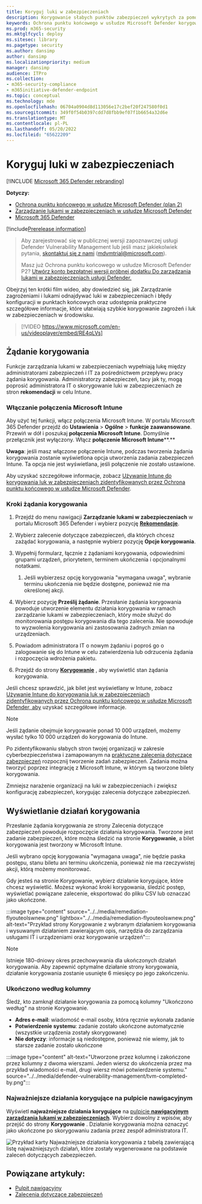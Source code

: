 ```yaml
---
title: Koryguj luki w zabezpieczeniach
description: Korygowanie słabych punktów zabezpieczeń wykrytych za pomocą zaleceń dotyczących zabezpieczeń i tworzenie wyjątków w razie potrzeby w usłudze Defender zarządzanie lukami w zabezpieczeniach.
keywords: Ochrona punktu końcowego w usłudze Microsoft Defender korygowanie tvm, Ochrona punktu końcowego w usłudze Microsoft Defender tvm, Zarządzanie zagrożeniami i lukami, threat & zarządzanie lukami w zabezpieczeniach, threat & zarządzanie lukami w zabezpieczeniach remediation, tvm remediation intune, tvm remediation sccm
ms.prod: m365-security
ms.mktglfcycl: deploy
ms.sitesec: library
ms.pagetype: security
ms.author: dansimp
author: dansimp
ms.localizationpriority: medium
manager: dansimp
audience: ITPro
ms.collection:
- m365-security-compliance
- m365initiative-defender-endpoint
ms.topic: conceptual
ms.technology: mde
ms.openlocfilehash: 06704a0904d8d113056e17c2bef20f247580f0d1
ms.sourcegitcommit: 349f0f54b0397cdd7d8fbb9ef07f1b6654a32d6e
ms.translationtype: MT
ms.contentlocale: pl-PL
ms.lasthandoff: 05/20/2022
ms.locfileid: "65622209"
---
```

# <a name="remediate-vulnerabilities"></a>Koryguj luki w zabezpieczeniach

[!INCLUDE [Microsoft 365 Defender rebranding](../../includes/microsoft-defender.md)]

**Dotyczy:**

- [Ochrona punktu końcowego w usłudze Microsoft Defender (plan 2)](https://go.microsoft.com/fwlink/?linkid=2154037) 
- [Zarządzanie lukami w zabezpieczeniach w usłudze Microsoft Defender](index.yml)
- [Microsoft 365 Defender](https://go.microsoft.com/fwlink/?linkid=2118804)

[!include[Prerelease information](../../includes/prerelease.md)]

> Aby zarejestrować się w publicznej wersji zapoznawczej usługi Defender Vulnerability Management lub jeśli masz jakiekolwiek pytania, [skontaktuj się z nami](mailto:mdvmtrial@microsoft.com) (mdvmtrial@microsoft.com).
>
> Masz już Ochrona punktu końcowego w usłudze Microsoft Defender P2? [Utwórz konto bezpłatnej wersji próbnej dodatku Do zarządzania lukami w zabezpieczeniach usługi Defender.](https://signup.microsoft.com/get-started/signup?products=5908ecaa-b8a7-4a04-b6c0-d44fd934b6f2)

Obejrzyj ten krótki film wideo, aby dowiedzieć się, jak Zarządzanie zagrożeniami i lukami odnajdywać luki w zabezpieczeniach i błędy konfiguracji w punktach końcowych oraz udostępnia praktyczne szczegółowe informacje, które ułatwiają szybkie korygowanie zagrożeń i luk w zabezpieczeniach w środowisku.  
> [!VIDEO https://www.microsoft.com/en-us/videoplayer/embed/RE4qLVs]

## <a name="request-remediation"></a>Żądanie korygowania

Funkcje zarządzania lukami w zabezpieczeniach wypełniają lukę między administratorami zabezpieczeń i IT za pośrednictwem przepływu pracy żądania korygowania. Administratorzy zabezpieczeń, tacy jak ty, mogą poprosić administratora IT o skorygowanie luki w zabezpieczeniach ze stron **rekomendacji** w celu Intune.

### <a name="enable-microsoft-intune-connection"></a>Włączanie połączenia Microsoft Intune

Aby użyć tej funkcji, włącz połączenia Microsoft Intune. W portalu Microsoft 365 Defender przejdź do **Ustawienia** \> **Ogólne** \> **funkcje zaawansowane**. Przewiń w dół i poszukaj **połączenia Microsoft Intune**. Domyślnie przełącznik jest wyłączony. Włącz **połączenie Microsoft Intune****.**

**Uwaga**: jeśli masz włączone połączenie Intune, podczas tworzenia żądania korygowania zostanie wyświetlona opcja utworzenia zadania zabezpieczeń Intune. Ta opcja nie jest wyświetlana, jeśli połączenie nie zostało ustawione.

Aby uzyskać szczegółowe informacje, zobacz [Używanie Intune do korygowania luk w zabezpieczeniach zidentyfikowanych przez Ochrona punktu końcowego w usłudze Microsoft Defender](/intune/atp-manage-vulnerabilities).

### <a name="remediation-request-steps"></a>Kroki żądania korygowania

1. Przejdź do menu nawigacji **Zarządzanie lukami w zabezpieczeniach** w portalu Microsoft 365 Defender i wybierz pozycję [**Rekomendacje**](tvm-security-recommendation.md).

2. Wybierz zalecenie dotyczące zabezpieczeń, dla których chcesz zażądać korygowania, a następnie wybierz pozycję **Opcje korygowania**.

3. Wypełnij formularz, łącznie z żądaniami korygowania, odpowiednimi grupami urządzeń, priorytetem, terminem ukończenia i opcjonalnymi notatkami.
    1. Jeśli wybierzesz opcję korygowania "wymagana uwaga", wybranie terminu ukończenia nie będzie dostępne, ponieważ nie ma określonej akcji.

4. Wybierz pozycję **Prześlij żądanie**. Przesłanie żądania korygowania powoduje utworzenie elementu działania korygowania w ramach zarządzanie lukami w zabezpieczeniach, który może służyć do monitorowania postępu korygowania dla tego zalecenia. Nie spowoduje to wyzwolenia korygowania ani zastosowania żadnych zmian na urządzeniach.

5. Powiadom administratora IT o nowym żądaniu i poproś go o zalogowanie się do Intune w celu zatwierdzenia lub odrzucenia żądania i rozpoczęcia wdrożenia pakietu.

6. Przejdź do strony [**Korygowanie**](tvm-remediation.md) , aby wyświetlić stan żądania korygowania.

Jeśli chcesz sprawdzić, jak bilet jest wyświetlany w Intune, zobacz [Używanie Intune do korygowania luk w zabezpieczeniach zidentyfikowanych przez Ochrona punktu końcowego w usłudze Microsoft Defender, aby](/intune/atp-manage-vulnerabilities) uzyskać szczegółowe informacje.

> [!NOTE]
> Jeśli żądanie obejmuje korygowanie ponad 10 000 urządzeń, możemy wysłać tylko 10 000 urządzeń do korygowania do Intune.

Po zidentyfikowaniu słabych stron twojej organizacji w zakresie cyberbezpieczeństwa i zamapowanym na [praktyczne zalecenia dotyczące zabezpieczeń](tvm-security-recommendation.md) rozpocznij tworzenie zadań zabezpieczeń. Zadania można tworzyć poprzez integrację z Microsoft Intune, w którym są tworzone bilety korygowania.

Zmniejsz narażenie organizacji na luki w zabezpieczeniach i zwiększ konfigurację zabezpieczeń, korygując zalecenia dotyczące zabezpieczeń.

## <a name="view-your-remediation-activities"></a>Wyświetlanie działań korygowania

Przesłanie żądania korygowania ze strony Zalecenia dotyczące zabezpieczeń powoduje rozpoczęcie działania korygowania. Tworzone jest zadanie zabezpieczeń, które można śledzić na stronie **Korygowanie**, a bilet korygowania jest tworzony w Microsoft Intune.

Jeśli wybrano opcję korygowania "wymagana uwaga", nie będzie paska postępu, stanu biletu ani terminu ukończenia, ponieważ nie ma rzeczywistej akcji, którą możemy monitorować.

Gdy jesteś na stronie Korygowanie, wybierz działanie korygujące, które chcesz wyświetlić. Możesz wykonać kroki korygowania, śledzić postęp, wyświetlać powiązane zalecenie, eksportować do pliku CSV lub oznaczać jako ukończone.

:::image type="content" source="../../media/remediation-flyouteolswnew.png" lightbox="../../media/remediation-flyouteolswnew.png" alt-text="Przykład strony Korygowanie z wybranym działaniem korygowania i wysuwanym działaniem zawierającym opis, narzędzia do zarządzania usługami IT i urządzeniami oraz korygowanie urządzeń":::

> [!NOTE]
> Istnieje 180-dniowy okres przechowywania dla ukończonych działań korygowania. Aby zapewnić optymalne działanie strony korygowania, działanie korygowania zostanie usunięte 6 miesięcy po jego zakończeniu.

### <a name="completed-by-column"></a>Ukończono według kolumny

Śledź, kto zamknął działanie korygowania za pomocą kolumny "Ukończono według" na stronie Korygowanie.

- **Adres e-mail**: wiadomość e-mail osoby, która ręcznie wykonała zadanie
- **Potwierdzenie systemu**: zadanie zostało ukończone automatycznie (wszystkie urządzenia zostały skorygowane)
- **Nie dotyczy**: informacje są niedostępne, ponieważ nie wiemy, jak to starsze zadanie zostało ukończone

:::image type="content" alt-text="Utworzone przez kolumnę i zakończone przez kolumny z dwoma wierszami. Jeden wiersz do ukończenia przez ma przykład wiadomości e-mail, drugi wiersz mówi potwierdzenie systemu." source="../../media/defender-vulnerability-management/tvm-completed-by.png":::

### <a name="top-remediation-activities-in-the-dashboard"></a>Najważniejsze działania korygujące na pulpicie nawigacyjnym

Wyświetl **najważniejsze działania korygujące** na [pulpicie **nawigacyjnym zarządzania lukami w zabezpieczeniach**](tvm-dashboard-insights.md). Wybierz dowolny z wpisów, aby przejść do strony **Korygowanie** . Działanie korygowania można oznaczyć jako ukończone po skorygowaniu zadania przez zespół administratora IT.

![Przykład karty Najważniejsze działania korygowania z tabelą zawierającą listę najważniejszych działań, które zostały wygenerowane na podstawie zaleceń dotyczących zabezpieczeń.](../../media/defender-vulnerability-management/tvm-remediation-activities-card.png)

## <a name="related-articles"></a>Powiązane artykuły:

- [Pulpit nawigacyjny](tvm-dashboard-insights.md)
- [Zalecenia dotyczące zabezpieczeń](tvm-security-recommendation.md)
